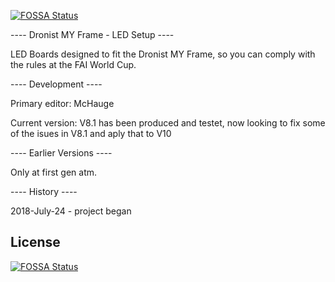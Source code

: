 [![FOSSA Status](https://app.fossa.io/api/projects/git%2Bgithub.com%2FMcHauge%2FDronist-MY-Frame---LED-Setup.svg?type=shield)](https://app.fossa.io/projects/git%2Bgithub.com%2FMcHauge%2FDronist-MY-Frame---LED-Setup?ref=badge_shield)


---- Dronist MY Frame - LED Setup ----

LED Boards designed to fit the Dronist MY Frame, so you can comply with the rules at the FAI World Cup.

---- Development ----

Primary editor: McHauge

Current version: V8.1 has been produced and testet, now looking to fix some of the isues in V8.1 and aply that to V10

---- Earlier Versions ----

Only at first gen atm.

---- History ----

2018-July-24 - project began

## License
[![FOSSA Status](https://app.fossa.io/api/projects/git%2Bgithub.com%2FMcHauge%2FDronist-MY-Frame---LED-Setup.svg?type=large)](https://app.fossa.io/projects/git%2Bgithub.com%2FMcHauge%2FDronist-MY-Frame---LED-Setup?ref=badge_large)